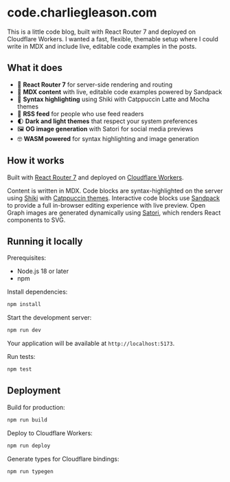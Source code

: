 # code.charliegleason.com

This is a little code blog, built with React Router 7 and deployed on Cloudflare Workers. I wanted a fast, flexible, themable setup where I could write in MDX and include live, editable code examples in the posts.

## What it does

- 🚀 **React Router 7** for server-side rendering and routing
- 📝 **MDX content** with live, editable code examples powered by Sandpack
- 🎨 **Syntax highlighting** using Shiki with Catppuccin Latte and Mocha themes
- 📡 **RSS feed** for people who use feed readers
- 🌓 **Dark and light themes** that respect your system preferences
- 🖼️ **OG image generation** with Satori for social media previews
- 🤓 **WASM powered** for syntax highlighting and image generation

## How it works

Built with [React Router 7](https://reactrouter.com/) and deployed on [Cloudflare Workers](https://workers.cloudflare.com/).

Content is written in MDX. Code blocks are syntax-highlighted on the server using [Shiki](https://shiki.style/) with [Catppuccin themes](https://github.com/catppuccin/catppuccin). Interactive code blocks use [Sandpack](https://sandpack.codesandbox.io/) to provide a full in-browser editing experience with live preview. Open Graph images are generated dynamically using [Satori](https://github.com/vercel/satori), which renders React components to SVG.

## Running it locally

Prerequisites:
- Node.js 18 or later
- npm

Install dependencies:

```bash
npm install
```

Start the development server:

```bash
npm run dev
```

Your application will be available at `http://localhost:5173`.

Run tests:

```bash
npm test
```

## Deployment

Build for production:

```bash
npm run build
```

Deploy to Cloudflare Workers:

```bash
npm run deploy
```

Generate types for Cloudflare bindings:

```bash
npm run typegen
```
